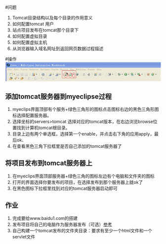 #问题
1. Tomcat目录结构以及每个目录的作用意义
1. 如何配置tomcat 用户
1. 站点项目发布在tomcat那个目录下
1. 如何配置虚拟目录
1. 如何配置虚拟主机
1. 从浏览器输入域名网址到返回网页数据过程描述 

#操作
![myeclis顶部用到的图标](https://raw.githubusercontent.com/ydcun/ydcun.github.io/master/img/other/20160803124512.jpg)
## 添加tomcat服务器到myeclipse过程
1. myeclips界面顶部有个服务+绿色三角形的图标点击图标右边的黑色三角形图标选择配置服务器。
2. 选择坐标的servers>tomcat 选择对应的tomcat版本，在右边浏览browse位置找到计算机tomcat根目录。
3. 目录上边有两个单选框，选择第一个enable，并点击右下角的应用apply，最后ok、
4. 在查看黑色三角下拉框里是否自己添加的tomcat服务器了

## 将项目发布到tomcat服务器上
1. 在myeclips界面顶部服务器+绿色三角的图标左边有个电脑和文件夹的图标
2. 打开的界面选择你要发布的项目，在选择发布到那个服务器上就ok了
3. 在黑色图标下拉框里找到对应的tomcat服务器启动即可


## 作业
1. 完成要给www.baidu1.com的搭建
2. 发布项目将自己的电脑作为服务器发布（可选）[参考](http://blog.csdn.net/manageer/article/details/8918763)
3. 自己构建一个tomcat发布的文件夹目录：要求有至少一个html文件和一个servlet文件